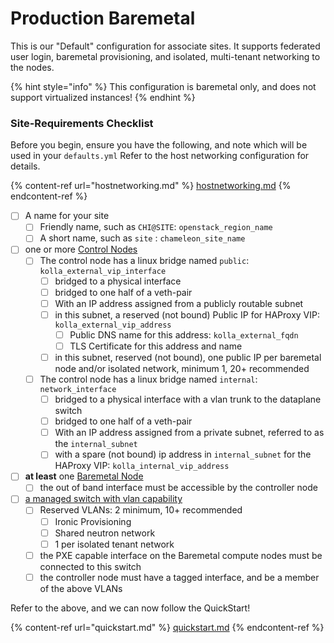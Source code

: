 # Production Baremetal

This is our "Default" configuration for associate sites. It supports federated user login, baremetal provisioning, and isolated, multi-tenant networking to the nodes.

{% hint style="info" %}
This configuration is baremetal only, and does not support virtualized instances!
{% endhint %}

### Site-Requirements Checklist

Before you begin, ensure you have the following, and note which will be used in your `defaults.yml` Refer to the host networking configuration for details.

{% content-ref url="hostnetworking.md" %}
[hostnetworking.md](hostnetworking.md)
{% endcontent-ref %}

* [ ] A name for your site
  * [ ] Friendly name, such as `CHI@SITE`: `openstack_region_name`
  * [ ] A short name, such as `site` : `chameleon_site_name`
* [ ] one or more [Control Nodes](broken-reference/)
  * [ ] The control node has a linux bridge named `public`: `kolla_external_vip_interface`
    * [ ] bridged to a physical interface
    * [ ] bridged to one half of a veth-pair
    * [ ] With an IP address assigned from a publicly routable subnet
    * [ ] in this subnet, a reserved (not bound) Public IP for HAProxy VIP: `kolla_external_vip_address`
      * [ ] Public DNS name for this address: `kolla_external_fqdn`
      * [ ] TLS Certificate for this address and name
    * [ ] in this subnet, reserved (not bound), one public IP per baremetal node and/or isolated network, minimum 1, 20+ recommended
  * [ ] The control node has a linux bridge named `internal`: `network_interface`
    * [ ] bridged to a physical interface with a vlan trunk to the dataplane switch
    * [ ] bridged to one half of a veth-pair
    * [ ] With an IP address assigned from a private subnet, referred to as the `internal_subnet`
    * [ ] with a spare (not bound) ip address in `internal_subnet` for the HAProxy VIP: `kolla_internal_vip_address`
* [ ] **at least** one [Baremetal Node](broken-reference/)
  * [ ] the out of band interface must be accessible by the controller node
* [ ] [a managed switch with vlan capability](broken-reference)
  * [ ] Reserved VLANs: 2 minimum, 10+ recommended
    * [ ] Ironic Provisioning
    * [ ] Shared neutron network
    * [ ] 1 per isolated tenant network
  * [ ] the PXE capable interface on the Baremetal compute nodes must be connected to this switch
  * [ ] the controller node must have a tagged interface, and be a member of the above VLANs

Refer to the above, and we can now follow the QuickStart!

{% content-ref url="quickstart.md" %}
[quickstart.md](quickstart.md)
{% endcontent-ref %}
